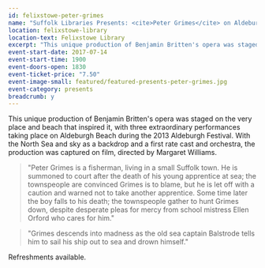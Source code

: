 ```yaml
---
id: felixstowe-peter-grimes
name: "Suffolk Libraries Presents: <cite>Peter Grimes</cite> on Aldeburgh Beach"
location: felixstowe-library
location-text: Felixstowe Library
excerpt: "This unique production of Benjamin Britten's opera was staged on the very place and beach that inspired it, with three extraordinary performances taking place on Aldeburgh Beach during the 2013 Aldeburgh Festival. With the North Sea and sky as a backdrop and a first rate cast and orchestra, the production was captured on film, directed by Margaret Williams."
event-start-date: 2017-07-14
event-start-time: 1900
event-doors-open: 1830
event-ticket-price: "7.50"
event-image-small: featured/featured-presents-peter-grimes.jpg
event-category: presents
breadcrumb: y
---
```


This unique production of Benjamin Britten's opera was staged on the very place and beach that inspired it, with three extraordinary performances taking place on Aldeburgh Beach during the 2013 Aldeburgh Festival. With the North Sea and sky as a backdrop and a first rate cast and orchestra, the production was captured on film, directed by Margaret Williams.

> "Peter Grimes is a fisherman, living in a small Suffolk town. He is summoned to court after the death of his young apprentice at sea; the townspeople are convinced Grimes is to blame, but he is let off with a caution and warned not to take another apprentice. Some time later the boy falls to his death; the townspeople gather to hunt Grimes down, despite desperate pleas for mercy from school mistress Ellen Orford who cares for him."

> "Grimes descends into madness as the old sea captain Balstrode tells him to sail his ship out to sea and drown himself."

Refreshments available.
